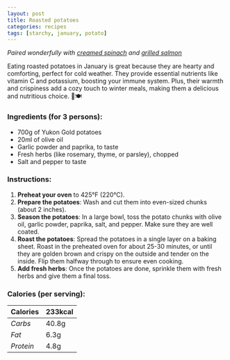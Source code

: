 ```yaml
---
layout: post
title: Roasted potatoes
categories: recipes
tags: [starchy, january, potato]
---
```


*Paired wonderfully with <a href="/recipes/creamed-spinach">creamed spinach</a> and <a href="/recipes/grilled-salmon">grilled salmon</a>*

Eating roasted potatoes in January is great because they are hearty and comforting, perfect for cold weather. They provide essential nutrients like vitamin C and potassium, boosting your immune system. Plus, their warmth and crispiness add a cozy touch to winter meals, making them a delicious and nutritious choice. 🥔🍽️

### Ingredients (for 3 persons):
- 700g of Yukon Gold potatoes
- 20ml of olive oil
- Garlic powder and paprika, to taste
- Fresh herbs (like rosemary, thyme, or parsley), chopped
- Salt and pepper to taste

### Instructions:

1. **Preheat your oven** to 425°F (220°C).
2. **Prepare the potatoes**: Wash and cut them into even-sized chunks (about 2 inches).
3. **Season the potatoes**: In a large bowl, toss the potato chunks with olive oil, garlic powder, paprika, salt, and pepper. Make sure they are well coated.
4. **Roast the potatoes**: Spread the potatoes in a single layer on a baking sheet. Roast in the preheated oven for about 25-30 minutes, or until they are golden brown and crispy on the outside and tender on the inside. Flip them halfway through to ensure even cooking.
5. **Add fresh herbs**: Once the potatoes are done, sprinkle them with fresh herbs and give them a final toss.

### Calories (per serving):

| **Calories** | 233kcal |
| ----------- | ----------- |
| *Carbs* | 40.8g |
| *Fat* | 6.3g |
| *Protein* | 4.8g |